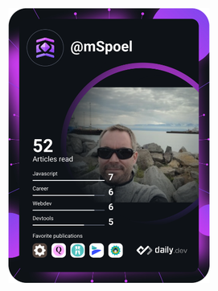 <a href="https://app.daily.dev/mSpoel"><img src="https://github.com/mSpoel/mSpoel/blob/main/devcard.svg" width="400" alt="Mark van der Spoel's Dev Card"/></a>
